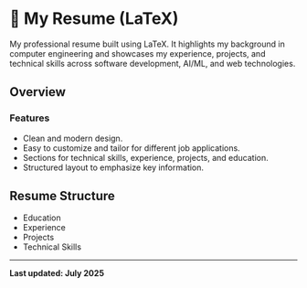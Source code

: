 # 📄 My Resume (LaTeX)

My professional resume built using LaTeX. It highlights my background in computer engineering and showcases my experience, projects, and technical skills across software development, AI/ML, and web technologies.

## Overview

### Features

- Clean and modern design.  
- Easy to customize and tailor for different job applications.  
- Sections for technical skills, experience, projects, and education.  
- Structured layout to emphasize key information. 

## Resume Structure

- Education
- Experience
- Projects
- Technical Skills

---

**Last updated: July 2025**
